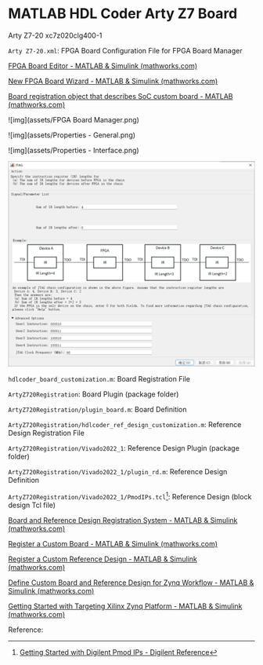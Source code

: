 # MATLAB HDL Coder Arty Z7 Board

Arty Z7-20 xc7z020clg400-1

`Arty Z7-20.xml`: FPGA Board Configuration File for FPGA Board Manager

[FPGA Board Editor - MATLAB & Simulink (mathworks.com)](https://www.mathworks.com/help/hdlverifier/ug/fpga-board-editor-reference.html)

[New FPGA Board Wizard - MATLAB & Simulink (mathworks.com)](https://www.mathworks.com/help/releases/R2022b/hdlverifier/ug/new-fpga-board-wizard-reference.html)

[Board registration object that describes SoC custom board - MATLAB (mathworks.com)](https://www.mathworks.com/help/hdlcoder/ref/hdlcoder.board-class.html)

![img](assets/FPGA Board Manager.png)

![img](assets/Properties - General.png)

![img](assets/Properties - Interface.png)

![img](assets/JTAG.png)

`hdlcoder_board_customization.m`: Board Registration File

`ArtyZ720Registration`: Board Plugin (package folder)

`ArtyZ720Registration/plugin_board.m`: Board Definition

`ArtyZ720Registration/hdlcoder_ref_design_customization.m`: Reference Design Registration File

`ArtyZ720Registration/Vivado2022_1`: Reference Design Plugin (package folder)

`ArtyZ720Registration/Vivado2022_1/plugin_rd.m`: Reference Design Definition

`ArtyZ720Registration/Vivado2022_1/PmodIPs.tcl`[^1]: Reference Design (block design Tcl file)

[Board and Reference Design Registration System - MATLAB & Simulink (mathworks.com)](https://www.mathworks.com/help/releases/R2022b/hdlcoder/ug/board-and-reference-design-system.html)

[Register a Custom Board - MATLAB & Simulink (mathworks.com)](https://www.mathworks.com/help/releases/R2022b/hdlcoder/ug/register-a-custom-board.html)

[Register a Custom Reference Design - MATLAB & Simulink (mathworks.com)](https://www.mathworks.com/help/releases/R2022b/hdlcoder/ug/register-a-custom-reference-design.html)

[Define Custom Board and Reference Design for Zynq Workflow - MATLAB & Simulink (mathworks.com)](https://www.mathworks.com/help/releases/R2022b/hdlcoder/ug/define-and-register-custom-board-and-reference-design-for-zynq-workflow.html)

[Getting Started with Targeting Xilinx Zynq Platform - MATLAB & Simulink (mathworks.com)](https://www.mathworks.com/help/releases/R2022b/hdlcoder/ug/getting-started-with-hardware-software-codesign-workflow-for-xilinx-zynq-platform.html)

Reference:

[^1]: [Getting Started with Digilent Pmod IPs - Digilent Reference](https://digilent.com/reference/learn/programmable-logic/tutorials/pmod-ips/start)